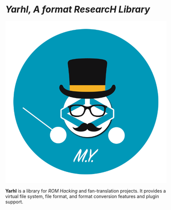 # _Yarhl, A format ResearcH Library_

![Yarhl Logo](../../images/logo.png)

**Yarhl** is a library for _ROM Hacking_ and fan-translation projects. It
provides a virtual file system, file format, and format conversion features and
plugin support.
